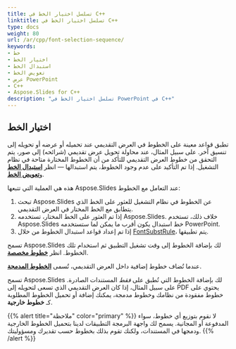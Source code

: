 ```yaml
---
title: تسلسل اختيار الخط في C++
linktitle: تسلسل اختيار الخط في C++
type: docs
weight: 80
url: /ar/cpp/font-selection-sequence/
keywords:
- خط
- اختيار الخط
- استبدال الخط
- تعويض الخط
- عرض PowerPoint
- C++
- Aspose.Slides for C++
description: "تسلسل اختيار الخط في PowerPoint في C++"
---
```


## اختيار الخط

تطبق قواعد معينة على الخطوط في العرض التقديمي عند تحميله أو عرضه أو تحويله إلى تنسيق آخر. على سبيل المثال، عند محاولة تحويل عرض تقديمي (شرائحه) إلى صور، يتم التحقق من خطوط العرض التقديمي للتأكد من أن الخطوط المختارة متاحة في نظام التشغيل. إذا تم التأكيد على عدم وجود الخطوط، يتم استبدالها — انظر [**استبدال الخط**](https://docs.aspose.com/slides/cpp/font-replacement/) و[**تعويض الخط**](https://docs.aspose.com/slides/cpp/font-substitution/).

هذه هي العملية التي تتبعها Aspose.Slides عند التعامل مع الخطوط:

1. تبحث Aspose.Slides عن الخطوط في نظام التشغيل للعثور على الخط الذي يتطابق مع الخط المختار في العرض التقديمي. 
2. إذا تم العثور على الخط المختار، تستخدمه Aspose.Slides. خلاف ذلك، تستخدم Aspose.Slides خط استبدال يكون أقرب ما يمكن لما ستستخدمه PowerPoint.
3. إذا تم إعداد قواعد استبدال الخطوط من خلال [FontSubstRule](https://reference.aspose.com/slides/cpp/aspose.slides/fontsubstrule/)، يتم تطبيقها.

تسمح Aspose.Slides لك بإضافة الخطوط إلى وقت تشغيل التطبيق ثم استخدام تلك الخطوط. انظر [**خطوط مخصصة**](https://docs.aspose.com/slides/cpp/custom-font/). 

عندما تُضاف خطوط إضافية داخل العرض التقديمي، تُسمى [**الخطوط المدمجة**](https://docs.aspose.com/slides/cpp/embedded-font/).

تسمح Aspose.Slides لك بإضافة الخطوط التي تُطبق على *فقط* المستندات الصادرة. على سبيل المثال، إذا كان العرض التقديمي الذي تسعى لتحويله إلى PDF يحتوي على خطوط مفقودة من نظامك وخطوط مدمجة، يمكنك إضافة أو تحميل الخطوط المطلوبة كـ **خطوط خارجية**. 

{{% alert title="ملاحظة" color="primary" %}} 
لا نقوم بتوزيع أي خطوط، سواء المدفوعة أو المجانية. يسمح لك واجهة البرمجة التطبيقات لدينا بتحميل الخطوط الخارجية ودمجها في المستندات، ولكنك تقوم بذلك بخطوط حسب تقديرك ومسؤوليتك.
{{% /alert %}}